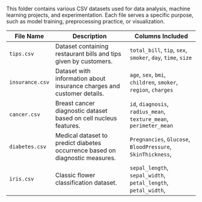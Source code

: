 This folder contains various CSV datasets used for data analysis,
machine learning projects, and experimentation. Each file serves a specific purpose, 
such as model training, preprocessing practice, or visualization.


| File Name       | Description                                                                  | Columns Included                                                  |
| --------------- | ---------------------------------------------------------------------------- | ------------------------------------------------------------------|
| `tips.csv`      | Dataset containing restaurant bills and tips given by customers.             | `total_bill`, `tip`, `sex`, `smoker`, `day`, `time`, `size`       |
| `insurance.csv` | Dataset with information about insurance charges and customer details.       | `age`, `sex`, `bmi`, `children`, `smoker`, `region`, `charges`    |
| `cancer.csv`    | Breast cancer diagnostic dataset based on cell nucleus features.             | `id`, `diagnosis`, `radius_mean`, `texture_mean`, `perimeter_mean`| |                 |                                                                              |`area_mean`, ... (30+ features)                                    |
| `diabetes.csv`  | Medical dataset to predict diabetes occurrence based on diagnostic measures. | `Pregnancies`, `Glucose`, `BloodPressure`, `SkinThickness`,       | |                 |                                                                              |`Insulin`, `BMI`, `DiabetesPedigreeFunction`, `Age`, `Outcome`     |
| `iris.csv`      | Classic flower classification dataset.                                       | `sepal_length`, `sepal_width`, `petal_length`, `petal_width`,     | |                 |                                                                              |`species`                                                          |
